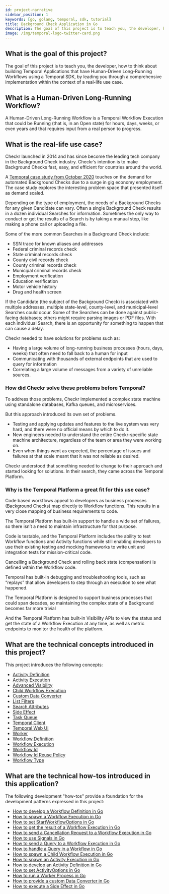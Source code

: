 ```yaml
---
id: project-narrative
sidebar_position: 1
keywords: [go, golang, temporal, sdk, tutorial]
title: Background Check Application in Go
description: The goal of this project is to teach you, the developer, how to think about building Temporal Applications that have Human-Driven Long-Running Workflows using a Temporal SDK, by leading you through a comprehensive implementation within the context of a real-life use case.
image: /img/temporal-logo-twitter-card.png
---
```


## What is the goal of this project?

The goal of this project is to teach you, the developer, how to think about building Temporal Applications that have Human-Driven Long-Running Workflows using a Temporal SDK, by leading you through a comprehensive implementation within the context of a real-life use case.

## What is a Human-Driven Long-Running Workflow?

A Human-Driven Long-Running Workflow is a Temporal Workflow Execution that could be Running (that is, in an Open state) for hours, days, weeks, or even years and that requires input from a real person to progress.

## What is the real-life use case?

Checkr launched in 2014 and has since become the leading tech company in the Background Check industry.
Checkr’s intention is to make Background Checks fast, easy, and efficient for countries around the world.

A [Temporal case study from October 2020](https://temporal.io/case-studies/how-temporal-simplified-checkr-workflows) touches on the demand for automated Background Checks due to a surge in gig economy employment. The case study explores the interesting problem space that presented itself as demand scaled.

Depending on the type of employment, the needs of a Background Checks for any given Candidate can vary.
Often a single Background Check results in a dozen individual Searches for information.
Sometimes the only way to conduct or get the results of a Search is by taking a manual step, like making a phone call or uploading a file.

Some of the more common Searches in a Background Check include:

- SSN trace for known aliases and addresses
- Federal criminal records check
- State criminal records check
- County civil records check
- County criminal records check
- Municipal criminal records check
- Employment verification
- Education verification
- Motor vehicle history
- Drug and health screen

If the Candidate (the subject of the Background Check) is associated with multiple addresses, multiple state-level, county-level, and municipal-level Searches could occur.
Some of the Searches can be done against public-facing databases; others might require parsing images or PDF files.
With each individual Search, there is an opportunity for something to happen that can cause a delay.

Checkr needed to have solutions for problems such as:

- Having a large volume of long-running business processes (hours, days, weeks) that often need to fall back to a human for input
- Communicating with thousands of external endpoints that are used to query for information
- Correlating a large volume of messages from a variety of unreliable sources.

### How did Checkr solve these problems before Temporal?

To address those problems, Checkr implemented a complex state machine using standalone databases, Kafka queues, and microservices.

But this approach introduced its own set of problems.

- Testing and applying updates and features to the live system was very hard, and there were no official means by which to do it.
- New engineers needed to understand the entire Checkr-specific state machine architecture, regardless of the team or area they were working on.
- Even when things went as expected, the percentage of issues and failures at that scale meant that it was not reliable as desired.

Checkr understood that something needed to change to their approach and started looking for solutions.
In their search, they came across the Temporal Platform.

### Why is the Temporal Platform a great fit for this use case?

Code based workflows appeal to developers as business processes (Background Checks) map directly to Workflow functions.
This results in a very close mapping of business requirements to code.

The Temporal Platform has built-in support to handle a wide set of failures, so there isn’t a need to maintain infrastructure for that purpose.

Code is testable, and the Temporal Platform includes the ability to test Workflow functions and Activity functions while still enabling developers to use their existing testing and mocking frameworks to write unit and integration tests for mission-critical code.

Cancelling a Background Check and rolling back state (compensation) is defined within the Workflow code.

Temporal has built-in debugging and troubleshooting tools, such as “replays” that allow developers to step through an execution to see what happened.

The Temporal Platform is designed to support business processes that could span decades, so maintaining the complex state of a Background becomes far more trivial

And the Temporal Platform has built-in Visibility APIs to view the status and get the state of a Workflow Execution at any time, as well as metric endpoints to monitor the health of the platform.

## What are the technical concepts introduced in this project?

This project introduces the following concepts:

- [Activity Definition](https://docs.temporal.io/concepts/what-is-an-activity-definition)
- [Activity Execution](https://docs.temporal.io/concepts/what-is-an-activity-execution)
- [Advanced Visibility](https://docs.temporal.io/concepts/what-is-advanced-visibility)
- [Child Workflow Execution](https://docs.temporal.io/concepts/what-is-a-child-workflow-execution)
- [Custom Data Converter](https://docs.temporal.io/concepts/what-is-a-data-converter)
- [List Filters](https://docs.temporal.io/concepts/what-is-a-list-filter)
- [Search Attributes](https://docs.temporal.io/concepts/what-is-a-search-attribute)
- [Side Effect](https://docs.temporal.io/concepts/what-is-a-side-effect)
- [Task Queue](https://docs.temporal.io/concepts/what-is-a-task-queue)
- [Temporal Client](#)
- [Temporal Web UI](#)
- [Worker](https://docs.temporal.io/concepts/what-is-a-worker)
- [Workflow Definition](https://docs.temporal.io/concepts/what-is-a-workflow-definition)
- [Workflow Execution](https://docs.temporal.io/concepts/what-is-a-workflow-execution)
- [Workflow Id](https://docs.temporal.io/concepts/what-is-a-workflow-id)
- [Workflow Id Reuse Policy](https://docs.temporal.io/concepts/what-is-a-workflow-id-reuse-policy)
- [Workflow Type](https://docs.temporal.io/concepts/what-is-a-workflow-type)

## What are the technical how-tos introduced in this application?

The following development "how-tos" provide a foundation for the development patterns expressed in this project:

- [How to develop a Workflow Definition in Go](https://docs.temporal.io/application-development/foundations?lang=go#develop-workflows)
- [How to spawn a Workflow Execution in Go](https://docs.temporal.io/application-development/foundations?lang=go#start-workflow-execution)
- [How to set StartWorkflowOptions in Go](https://docs.temporal.io/go/startworkflowoptions-reference)
- [How to get the result of a Workflow Execution in Go](https://docs.temporal.io/application-development/foundations?lang=go#get-workflow-results)
- [How to send a Cancellation Request to a Workflow Execution in Go](https://docs.temporal.io/go/how-to-request-cancellation-of-a-workflow-execution-in-go)
- [How to use Signals in Go](https://docs.temporal.io/application-development/features?lang=go#signals)
- [How to send a Query to a Workflow Execution in Go](https://docs.temporal.io/application-development/features?lang=go#send-query)
- [How to handle a Query in a Workflow in Go](https://docs.temporal.io/application-development/features?lang=go#handle-query)
- [How to spawn a Child Workflow Execution in Go](https://docs.temporal.io/application-development/features?lang=go#child-workflows)
- [How to spawn an Activity Execution in Go](https://docs.temporal.io/application-development/foundations?lang=go#activity-execution)
- [How to develop an Activity Definition in Go](https://docs.temporal.io/application-development/foundations?lang=go#develop-activities)
- [How to set ActivityOptions in Go](https://docs.temporal.io/go/activityoptions-reference)
- [How to run a Worker Process in Go](https://docs.temporal.io/application-development/foundations?lang=go#run-worker-processes)
- [How to provide a custom Data Converter in Go](https://docs.temporal.io/go/how-to-create-a-custom-data-converter-in-go)
- [How to execute a Side Effect in Go](https://docs.temporal.io/go/how-to-execute-a-side-effect-in-go)
